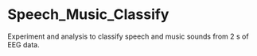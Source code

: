# Speech_Music_Classify
Experiment and analysis to classify speech and music sounds from 2 s of EEG data.  
